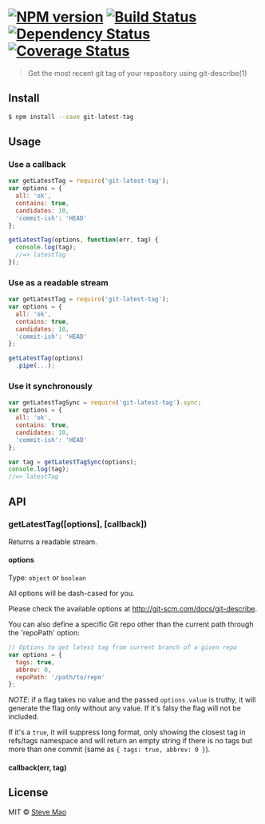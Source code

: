 #  [![NPM version][npm-image]][npm-url] [![Build Status][travis-image]][travis-url] [![Dependency Status][daviddm-image]][daviddm-url] [![Coverage Status][coveralls-image]][coveralls-url]

> Get the most recent git tag of your repository using git-describe(1)

## Install

```sh
$ npm install --save git-latest-tag
```

## Usage

### Use a callback

```js
var getLatestTag = require('git-latest-tag');
var options = {
  all: 'ok',
  contains: true,
  candidates: 10,
  'commit-ish': 'HEAD'
};

getLatestTag(options, function(err, tag) {
  console.log(tag);
  //=> latestTag
});
```

### Use as a readable stream

```js
var getLatestTag = require('git-latest-tag');
var options = {
  all: 'ok',
  contains: true,
  candidates: 10,
  'commit-ish': 'HEAD'
};

getLatestTag(options)
  .pipe(...);
```

### Use it synchronously

```js
var getLatestTagSync = require('git-latest-tag').sync;
var options = {
  all: 'ok',
  contains: true,
  candidates: 10,
  'commit-ish': 'HEAD'
};

var tag = getLatestTagSync(options);
console.log(tag);
//=> latestTag
```

## API

### getLatestTag([options], [callback])

Returns a readable stream.

#### options

Type: `object` or `boolean`

All options will be dash-cased for you.

Please check the available options at http://git-scm.com/docs/git-describe.

You can also define a specific Git repo other than the current path through the 'repoPath' option:

```js
// Options to get latest tag from current branch of a given repo
var options = {
  tags: true,
  abbrev: 0,
  repoPath: '/path/to/repo'
};
```

*NOTE*: if a flag takes no value and the passed `options.value` is truthy, it will generate the flag only without any value. If it's falsy the flag will not be included.

If it's a `true`, it will suppress long format, only showing the closest tag in refs/tags namespace and will return an empty string if there is no tags but more than one commit (same as `{ tags: true, abbrev: 0 }`).

#### callback(err, tag)

## License

MIT © [Steve Mao](https://github.com/stevemao)

[npm-image]: https://badge.fury.io/js/git-latest-tag.svg
[npm-url]: https://npmjs.org/package/git-latest-tag
[travis-image]: https://travis-ci.org/stevemao/git-latest-tag.svg?branch=master
[travis-url]: https://travis-ci.org/stevemao/git-latest-tag
[daviddm-image]: https://david-dm.org/stevemao/git-latest-tag.svg?theme=shields.io
[daviddm-url]: https://david-dm.org/stevemao/git-latest-tag
[coveralls-image]: https://coveralls.io/repos/stevemao/git-latest-tag/badge.svg
[coveralls-url]: https://coveralls.io/r/stevemao/git-latest-tag
